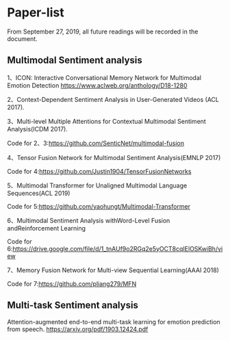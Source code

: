 # Paper-list
From September 27, 2019, all future readings will be recorded in the document.

## Multimodal Sentiment analysis
1、ICON: Interactive Conversational Memory Network for Multimodal Emotion Detection
https://www.aclweb.org/anthology/D18-1280

2、Context-Dependent Sentiment Analysis in User-Generated Videos (ACL 2017).

3、Multi-level Multiple Attentions for Contextual Multimodal Sentiment Analysis(ICDM 2017).

Code for 2、3:https://github.com/SenticNet/multimodal-fusion

4、Tensor Fusion Network for Multimodal Sentiment Analysis(EMNLP 2017)

Code for 4:https://github.com/Justin1904/TensorFusionNetworks

5、Multimodal Transformer for Unaligned Multimodal Language Sequences(ACL 2019)

Code for 5:https://github.com/yaohungt/Multimodal-Transformer

6、Multimodal Sentiment Analysis withWord-Level Fusion andReinforcement Learning

Code for 6:https://drive.google.com/file/d/1_tnAUf9o2RGq2e5yOCT8cqIElOSKwiBh/view

7、Memory Fusion Network for Multi-view Sequential Learning(AAAI 2018)

Code for 7:https://github.com/pliang279/MFN

## Multi-task Sentiment analysis
Attention-augmented end-to-end multi-task learning for emotion prediction from speech.
https://arxiv.org/pdf/1903.12424.pdf
